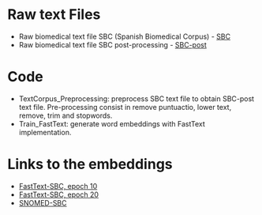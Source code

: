 # Raw text Files
  - Raw biomedical text file SBC (Spanish Biomedical Corpus) - [SBC](https://drive.google.com/open?id=1plaCl9NTsnU27cJhAv8535Zkfl5Zwx4O)
  - Raw biomedical text file SBC post-processing - [SBC-post](https://drive.google.com/open?id=12xlTNR0U2cs_P5VRN4R5_rVbPRpj_8yn)
  
# Code
  - TextCorpus_Preprocessing: preprocess SBC text file to obtain SBC-post text file. Pre-processing consist in remove puntuactio, lower text, remove, trim and stopwords.
  - Train_FastText: generate word embeddings with FastText implementation.

# Links to the embeddings

  - [FastText-SBC, epoch 10](https://drive.google.com/open?id=1TB1XQDnDsPeK4GFkTZDKLYpDmpb35UZ1)
  - [FastText-SBC, epoch 20](https://drive.google.com/open?id=1oaUEM_9Fg6mZo2JR-xR3q7nk0BlnDaRQ)
  - [SNOMED-SBC]()

